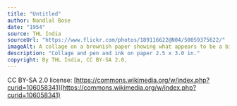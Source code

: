 ```yaml
---
title: "Untitled"
author: Nandlal Bose
date: "1954"
source: THL India
sourceUrl: "https://www.flickr.com/photos/189116622@N04/50059375622/"
imageAlt: A collage on a brownish paper showing what appears to be a big chicken with two small chicks
description: "Collage and pen and ink on paper 2.5 x 3.0 in."
copyright: By THL India, CC BY-SA 2.0,
---
```


CC BY-SA 2.0 license: [https://commons.wikimedia.org/w/index.php?curid=106058341](https://commons.wikimedia.org/w/index.php?curid=106058341)
